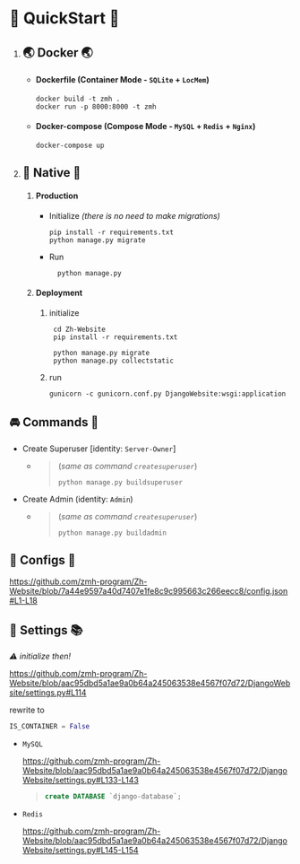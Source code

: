 # 🍉 QuickStart 🍎
1. ## 🌏 Docker 🌏
   - #### Dockerfile (Container Mode - `SQLite` + `LocMem`)
     ```commandline
     docker build -t zmh .
     docker run -p 8000:8000 -t zmh
     ```
   - #### Docker-compose (Compose Mode - `MySQL` + `Redis` + `Nginx`)
     ```commandline
     docker-compose up
     ```
2. ## 🍏 Native 🍏
    1. #### Production
       - Initialize
          *(there is no need to make migrations)*
          ```commandline
          pip install -r requirements.txt
          python manage.py migrate
          ```
       - Run
          ```commandline
            python manage.py
          ```

   2. #### Deployment
      1. initialize
         ```commandline
          cd Zh-Website
          pip install -r requirements.txt

          python manage.py migrate
          python manage.py collectstatic
         ```
      2. run
         ```commandline
         gunicorn -c gunicorn.conf.py DjangoWebsite:wsgi:application
         ```

## 🚘 Commands 🚜
- Create Superuser [identity: `Server-Owner`]
  - >(*same as command `createsuperuser`*)
    >```commandline
    >python manage.py buildsuperuser
    >```
- Create Admin (identity: `Admin`)
  - >(*same as command `createsuperuser`*)
    >```commandline
    >python manage.py buildadmin
    >```


## 📮 Configs 🎨

https://github.com/zmh-program/Zh-Website/blob/7a44e9597a40d7407e1fe8c9c995663c266eecc8/config.json#L1-L18

## 📕 Settings 📚

*⚠ initialize then!*

https://github.com/zmh-program/Zh-Website/blob/aac95dbd5a1ae9a0b64a245063538e4567f07d72/DjangoWebsite/settings.py#L114

rewrite to

```python
IS_CONTAINER = False
```

- `MySQL`

  https://github.com/zmh-program/Zh-Website/blob/aac95dbd5a1ae9a0b64a245063538e4567f07d72/DjangoWebsite/settings.py#L133-L143

  > ```sql
  > create DATABASE `django-database`;
  > ```
  >
- `Redis`

  https://github.com/zmh-program/Zh-Website/blob/aac95dbd5a1ae9a0b64a245063538e4567f07d72/DjangoWebsite/settings.py#L145-L154
